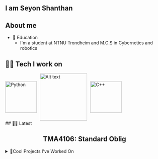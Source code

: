 ## I am Seyon Shanthan

## About me
* 🏦 Education
  * I'm a student at NTNU Trondheim and M.C.S in Cybernetics and robotics
## 🧑‍💻 Tech I work on
<div style="display: flex; gap: 10px; align-items: center;">
  <img src="https://static.vecteezy.com/system/resources/previews/048/332/144/non_2x/python-icon-transparent-background-free-png.png" alt="Python" width="100" />
  <img src="https://encrypted-tbn0.gstatic.com/images?q=tbn:ANd9GcQt3p-HtOe931QwKElWKMhVhvd0x6XqcDDBwcCqL9WD-9CiON2sUlKCFK3FAVbPiqVxFuk&usqp=CAU" alt="Alt text" width="150" />
  <img src="https://www.freeiconspng.com/uploads/c--logo-icon-0.png" alt="C++" width="100" />
</div>
## 🧑‍💻 Latest
<h2 align="center">
  <a href="https://github.com/seysha-git/Green-Escape-Game" target="_blank" style="text-decoration: none; color: inherit;">
    TMA4106: Standard Oblig
  </a>
</h2>
<details>
  <summary>🚀Cool Projects I've Worked On</summary>
  <h2 align="center">
  <a href="https://github.com/seysha-git/Green-Escape-Game" target="_blank" style="text-decoration: none; color: inherit;">
    2D Escape Game
  </a>
</h2>
  <p align="center">
    Developed a 2D shooting game using Pygame as part of the subject IT 2 during high school.
  </p>
  <h2 align="center">
  <a href="https://github.com/seysha-git/LegoLabPendel" target="_blank" style="text-decoration: none; color: inherit;">
    Segway control system
  </a>
</h2>
  <p align="center">
    Developed a PID-controller for a segway using MATLAB & SIMULINK as a group project in the subject, intro to computerized control(TTK4100)
  </p>
</details>


